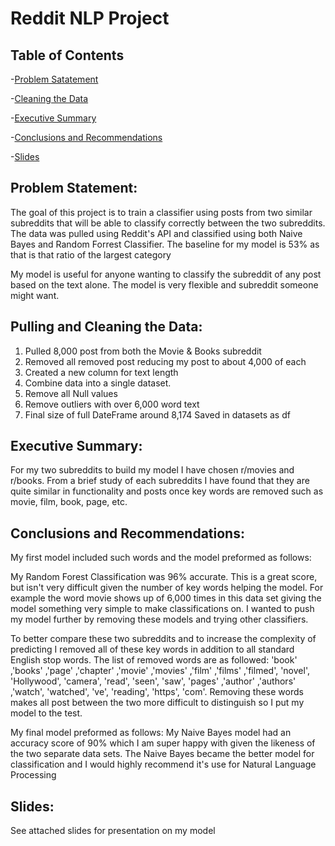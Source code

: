 # Reddit NLP Project


## Table of Contents
-[Problem Satatement](#problem-statement)

-[Cleaning the Data](#pulling-and-cleaning-the-data)

-[Executive Summary](#executive-summary)

-[Conclusions and Recommendations](#user-content-conclusions-and-recommendations)

-[Slides](#slides)
 
 

## Problem Statement:

The goal of this project is to train a classifier using posts from two similar subreddits that will be able to classify correctly between the two subreddits. The data was pulled using Reddit's API and classified using both Naive Bayes and Random Forrest Classifier. The baseline for my model is 53% as that is that ratio of the largest category

My model is useful for anyone wanting to classify the subreddit of any post based on the text alone. The model is very flexible and subreddit someone might want.


## Pulling and Cleaning the Data:

1. Pulled 8,000 post from both the Movie & Books subreddit
2. Removed all removed post reducing my post to about 4,000 of each
3. Created a new column for text length
4. Combine data into a single dataset.
5. Remove all Null values
6. Remove outliers with over 6,000 word text
7. Final size of full DateFrame around  8,174 Saved in datasets as df
 
## Executive Summary:

For my two subreddits to build my model I have chosen r/movies and r/books. From a brief study of each subreddits I have found that they are quite similar in functionality and posts once key words are removed such as movie, film, book, page, etc. 

## Conclusions and Recommendations:

My first model included such words and the model preformed as follows:
   
   My Random Forest Classification was 96% accurate. This is a great score, but isn't very difficult given the number of key words helping the model. For example the word movie shows up of 6,000 times in this data set giving the model something very simple to make classifications on. I wanted to push my model further by removing these models and trying other classifiers.

To better compare these two subreddits and to increase the complexity of predicting I removed all of these key words in addition to all standard English stop words. The list of removed words are as followed: 'book' ,'books' ,'page' ,'chapter' ,'movie' ,'movies' ,'film' ,'films' ,'filmed', 'novel', 'Hollywood', 'camera', 'read', 'seen', 'saw', 'pages' ,'author' ,'authors' ,'watch', 'watched', 've', 'reading', 'https', 'com'. Removing these words makes all post between the two more difficult to distinguish so I put my model to the test. 

My final model preformed as follows:
      My Naive Bayes model had an accuracy score of 90% which I am super happy with given the likeness of the two separate data sets. The Naive Bayes became the better model for classification and I would highly recommend it's use for Natural Language Processing


## Slides:

See attached slides for presentation on my model


